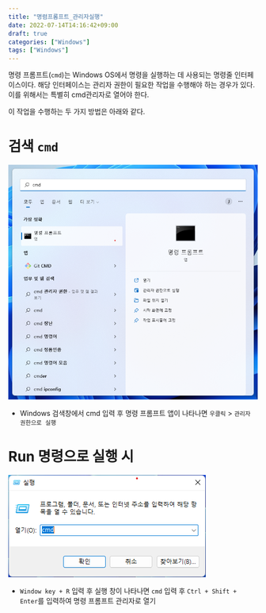 ```yaml
---
title: "명렴프롬프트_관리자실행"
date: 2022-07-14T14:16:42+09:00
draft: true
categories: ["Windows"]
tags: ["Windows"]
---
```


명령 프롬프트(`cmd`)는 Windows OS에서 명령을 실행하는 데 사용되는 명령줄 인터페이스이다. 해당 인터페이스는 관리자 권한이 필요한 작업을 수행해야 하는 경우가 있다. 이를 위해서는 특별히 cmd관리자로 열어야 한다.

이 작업을 수행하는 두 가지 방법은 아래와 같다.

# 검색 `cmd`

![검색 cmd](/posts/Windows/2022-07-14/images/cmd1.png)   

- Windows 검색창에서 cmd 입력 후 명령 프롬프트 앱이 나타나면 `우클릭` > `관리자 권한으로 실행`

# Run 명령으로 실행 시

![run 명령어 사용 cmd](/posts/Windows/2022-07-14/images/cmd2.png)   

- `Window key + R` 입력 후 실행 창이 나타나면 `cmd` 입력 후 `Ctrl + Shift + Enter`를 입력하여 명령 프롬프트 관리자로 열기
